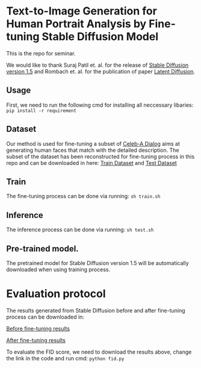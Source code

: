 # Text-to-Image Generation for Human Portrait Analysis by Fine-tuning Stable Diffusion Model

This is the repo for seminar.

We would like to thank Suraj Patil et. al. for the release of [Stable Diffusion version 1.5]( https://huggingface.co/blog/stable_diffusion?fbclid=IwAR3FZXW-YT8R-jvveFrJaAZInD3qsmpe2h5rlQaJB9rLlyUat4BHd3bdT10) and Rombach et. al. for the publication of paper [Latent Diffusion]( https://openaccess.thecvf.com/content/CVPR2022/papers/Rombach_High-Resolution_Image_Synthesis_With_Latent_Diffusion_Models_CVPR_2022_paper.pdf).

## Usage
First, we need to run the following cmd for installing all neccessary libaries:
`pip install -r requirement`
## Dataset
Our method is used for fine-tuning a subset of [Celeb-A Dialog](https://github.com/ziqihuangg/CelebA-Dialog) aims at generating human faces that match with the detailed description. 
The subset of the dataset has been reconstructed for fine-tuning process in this repo and can be downloaded in here: [Train Dataset](https://drive.google.com/file/d/1q79oxT7aes_en6nr99n4zngfCs6HnXz4/view?usp=sharing) and [Test Dataset](https://drive.google.com/file/d/11YaO5hPMRfYPtmSjwefkzpTXLIqFGC2E/view?usp=share_link)
## Train
The fine-tuning process can be done via running: `sh train.sh`
## Inference
The inference process can be done via running: `sh test.sh`
## Pre-trained model.
The pretrained model for Stable Diffusion version 1.5 will be automatically downloaded when using training process.
# Evaluation protocol
The results generated from Stable Diffusion before and after fine-tuning process can be downloaded in:

[Before fine-tuning results](https://drive.google.com/file/d/1YPn_s9sWGaB2GMupTtvkFVyYh8Z4YTfB/view?usp=sharing)

[After fine-tuning results](https://drive.google.com/file/d/1fm2UWNlbuwZ4BVtpr1-viX10fp3Q7EVL/view?usp=sharing)

To evaluate the FID score, we need to download the results above, change the link in the code and run cmd: `python fid.py`
